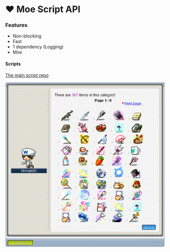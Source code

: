 # ❤ Moe Script API
### Features
- Non-blocking
- Fast
- 1 dependency (Logging)
- Moe

#### Scripts
[The main script repo](https://github.com/y785/moe-scripts)

![v83 example provided by bboki](https://raw.githubusercontent.com/y785/script-api/master/example.png)

